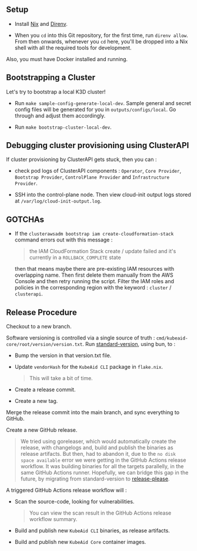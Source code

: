## Setup

- Install [Nix](https://github.com/DeterminateSystems/nix-installer) and [Direnv](https://direnv.net/).

- When you `cd` into this Git repository, for the first time, run `direnv allow`.
  From then onwards, whenever you `cd` here, you'll be dropped into a Nix shell with all the required tools for development.

Also, you must have Docker installed and running.

## Bootstrapping a Cluster

Let's try to bootstrap a local K3D cluster!

- Run `make sample-config-generate-local-dev`.
  Sample general and secret config files will be generated for you in `outputs/configs/local`. Go through and adjust them accordingly.

- Run `make bootstrap-cluster-local-dev`.

## Debugging cluster provisioning using ClusterAPI

If cluster provisioning by ClusterAPI gets stuck, then you can :

- check pod logs of ClusterAPI components : `Operator`, `Core Provider`, `Bootstrap Provider`, `ControlPlane Provider` and `Infrastructure Provider`.

- SSH into the control-plane node. Then view cloud-init output logs stored at `/var/log/cloud-init-output.log`.

## GOTCHAs

- If the `clusterawsadm bootstrap iam create-cloudformation-stack` command errors out with this message :

  > the IAM CloudFormation Stack create / update failed and it's currently in a `ROLLBACK_COMPLETE` state

  then that means maybe there are pre-existing IAM resources with overlapping name. Then first delete them manually from the AWS Console and then retry running the script. Filter the IAM roles and policies in the corresponding region with the keyword : `cluster` / `clusterapi`.

## Release Procedure

Checkout to a new branch.

Software versioning is controlled via a single source of truth : `cmd/kubeaid-core/root/version/version.txt`.
Run [standard-version](https://github.com/conventional-changelog/standard-version), using bun, to :

- Bump the version in that version.txt file.

- Update `vendorHash` for the `KubeAid CLI` package in `flake.nix`.
  > This will take a bit of time.
  
- Create a release commit.

- Create a new tag.

Merge the release commit into the main branch, and sync everything to GitHub.

Create a new GitHub release.
> We tried using goreleaser, which would automatically create the release, with changelogs and, build and publish the binaries as release artifacts.
> But then, had to abandon it, due to the `no disk space available` error we were getting in the GitHub Actions release workflow. It was building binaries for all the targets parallelly, in the same GitHub Actions runner.
> Hopefully, we can bridge this gap in the future, by migrating from standard-version to [release-please](https://github.com/googleapis/release-please).

A triggered GitHub Actions release workflow will :

- Scan the source-code, looking for vulnerabilities.
  > You can view the scan result in the GitHub Actions release workflow summary.

- Build and publish new `KubeAid CLI` binaries, as release artifacts.

- Build and publish new `KubeAid Core` container images.
